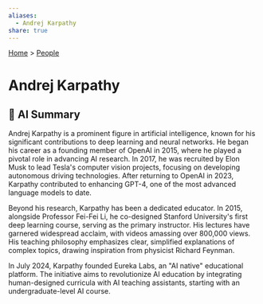 ```yaml
---
aliases:
  - Andrej Karpathy
share: true
---
```

[Home](../index.md) > [People](./index.md)  
# Andrej Karpathy  
## 🤖 AI Summary  
Andrej Karpathy is a prominent figure in artificial intelligence, known for his significant contributions to deep learning and neural networks. He began his career as a founding member of OpenAI in 2015, where he played a pivotal role in advancing AI research. In 2017, he was recruited by Elon Musk to lead Tesla's computer vision projects, focusing on developing autonomous driving technologies. After returning to OpenAI in 2023, Karpathy contributed to enhancing GPT-4, one of the most advanced language models to date.  
  
Beyond his research, Karpathy has been a dedicated educator. In 2015, alongside Professor Fei-Fei Li, he co-designed Stanford University's first deep learning course, serving as the primary instructor. His lectures have garnered widespread acclaim, with videos amassing over 800,000 views. His teaching philosophy emphasizes clear, simplified explanations of complex topics, drawing inspiration from physicist Richard Feynman.  
  
In July 2024, Karpathy founded Eureka Labs, an "AI native" educational platform. The initiative aims to revolutionize AI education by integrating human-designed curricula with AI teaching assistants, starting with an undergraduate-level AI course.  
